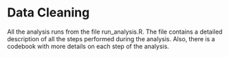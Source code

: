 # Data Cleaning 

All the analysis runs from the file run_analysis.R.
The file contains a detailed description of all the steps performed during the analysis.
Also, there is a codebook with more details on each step of the analysis.
